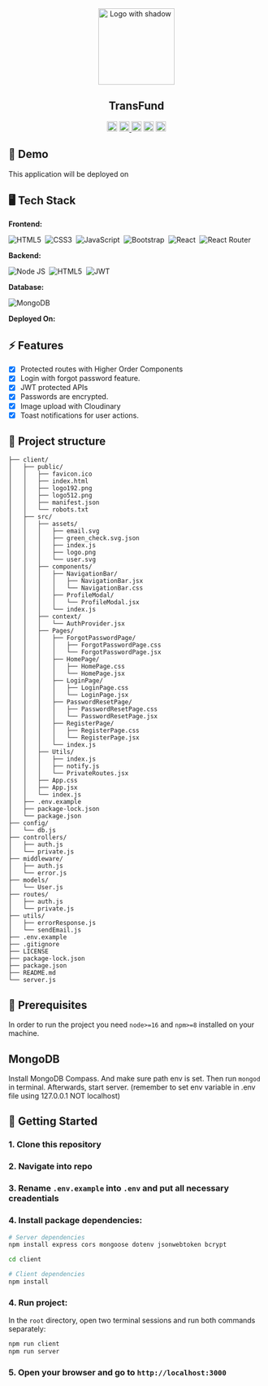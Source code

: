 <div align="center">

<!-- Title: -->
  <a target="_blank">
    <img src="./Screenshot 2023-06-14 004446.png" height="150" alt="Logo with shadow">
  </a>

<!-- Short description: -->
<h2>TransFund</h2>

<!-- Labels: -->
  <div>
    <img src="https://badges.frapsoft.com/os/v1/open-source.svg?v=102" height="20">
  <a href="https://mernauth.rohittewari.live" target="_blank">
    <img src="https://img.shields.io/website-up-down-green-red/https/mernauth.rohittewari.live.svg" height="20" alt="Website up">
  </a>
  <img src="https://img.shields.io/github/repo-size/rtewari056/mern-stack-authentication-boilerplate.svg?label=Repo%20size" height="20" alt="Repo size">
  <img src="https://img.shields.io/github/languages/top/rtewari056/mern-stack-authentication-boilerplate" height="20" alt="GitHub top language">
  <a href="./LICENSE">
    <img src="https://img.shields.io/github/license/rtewari056/mern-stack-authentication-boilerplate" height="20" alt="MIT License">
  </a>
  </div>

</div>

## 🚀 Demo

This application will be deployed on  

## 🖥️ Tech Stack

**Frontend:**

![HTML5](https://img.shields.io/badge/HTML5-E34F26?style=for-the-badge&logo=html5&logoColor=white)&nbsp;
![CSS3](https://img.shields.io/badge/CSS3-1572B6?style=for-the-badge&logo=css3&logoColor=white)&nbsp;
![JavaScript](https://img.shields.io/badge/JavaScript-323330?style=for-the-badge&logo=javascript&logoColor=F7DF1E)&nbsp;
![Bootstrap](https://img.shields.io/badge/bootstrap-%23563D7C.svg?style=for-the-badge&logo=bootstrap&logoColor=white)&nbsp;
![React](https://img.shields.io/badge/react-%2320232a.svg?style=for-the-badge&logo=react&logoColor=%2361DAFB)&nbsp;
![React Router](https://img.shields.io/badge/React_Router-CA4245?style=for-the-badge&logo=react-router&logoColor=white)&nbsp;

**Backend:**

![Node JS](https://img.shields.io/badge/Node.js-339933?style=for-the-badge&logo=nodedotjs&logoColor=white)&nbsp;
![HTML5](https://img.shields.io/badge/Express.js-000000?style=for-the-badge&logo=express&logoColor=white)&nbsp;
![JWT](https://img.shields.io/badge/json%20web%20tokens-323330?style=for-the-badge&logo=json-web-tokens&logoColor=pink)&nbsp;

**Database:**

![MongoDB](https://img.shields.io/badge/MongoDB-4EA94B?style=for-the-badge&logo=mongodb&logoColor=white)&nbsp;

**Deployed On:**



## ⚡️ Features

- [x] Protected routes with Higher Order Components
- [x] Login with forgot password feature.
- [x] JWT protected APIs
- [x] Passwords are encrypted.
- [x] Image upload with Cloudinary
- [x] Toast notifications for user actions.

## 📁 Project structure
```terminal
├── client/
│   ├── public/
│   │   ├── favicon.ico
│   │   ├── index.html
│   │   ├── logo192.png
│   │   ├── logo512.png
│   │   ├── manifest.json
│   │   └── robots.txt
│   ├── src/
│   │   ├── assets/
│   │   │   ├── email.svg
│   │   │   ├── green_check.svg.json
│   │   │   ├── index.js
│   │   │   ├── logo.png
│   │   │   └── user.svg
│   │   ├── components/
│   │   │   ├── NavigationBar/
│   │   │   │   ├── NavigationBar.jsx
│   │   │   │   └── NavigationBar.css
│   │   │   ├── ProfileModal/
│   │   │   │   └── ProfileModal.jsx
│   │   │   └── index.js
│   │   ├── context/
│   │   │   └── AuthProvider.jsx
│   │   ├── Pages/
│   │   │   ├── ForgotPasswordPage/
│   │   │   │   ├── ForgotPasswordPage.css
│   │   │   │   └── ForgotPasswordPage.jsx
│   │   │   ├── HomePage/
│   │   │   │   ├── HomePage.css
│   │   │   │   └── HomePage.jsx
│   │   │   ├── LoginPage/
│   │   │   │   ├── LoginPage.css
│   │   │   │   └── LoginPage.jsx
│   │   │   ├── PasswordResetPage/
│   │   │   │   ├── PasswordResetPage.css
│   │   │   │   └── PasswordResetPage.jsx
│   │   │   ├── RegisterPage/
│   │   │   │   ├── RegisterPage.css
│   │   │   │   └── RegisterPage.jsx
│   │   │   └── index.js
│   │   ├── Utils/
│   │   │   ├── index.js
│   │   │   ├── notify.js
│   │   │   └── PrivateRoutes.jsx
│   │   ├── App.css
│   │   ├── App.jsx
│   │   └── index.js
│   ├── .env.example
│   ├── package-lock.json
│   └── package.json
├── config/
│   └── db.js
├── controllers/
│   ├── auth.js
│   └── private.js
├── middleware/
│   ├── auth.js
│   └── error.js
├── models/
│   └── User.js
├── routes/
│   ├── auth.js
│   └── private.js
├── utils/
│   ├── errorResponse.js
│   └── sendEmail.js
├── .env.example
├── .gitignore
├── LICENSE
├── package-lock.json
├── package.json
├── README.md
└── server.js
```

## 📖 Prerequisites

In order to run the project you need `node>=16` and `npm>=8` installed on your machine.

## MongoDB

Install MongoDB Compass. And make sure path env is set. Then run `mongod` in terminal. 
Afterwards, start server. (remember to set env variable in .env file using 127.0.0.1 NOT localhost)

## 🚩 Getting Started

### 1. Clone this repository

### 2. Navigate into repo

### 3. Rename `.env.example` into `.env` and put all necessary creadentials

### 4. Install package dependencies:

```bash
# Server dependencies
npm install express cors mongoose dotenv jsonwebtoken bcrypt

cd client

# Client dependencies
npm install 
```

### 4. Run project:
In the `root` directory, open two terminal sessions and run both commands separately:

```bash
npm run client
npm run server
```

### 5. Open your browser and go to `http://localhost:3000`
